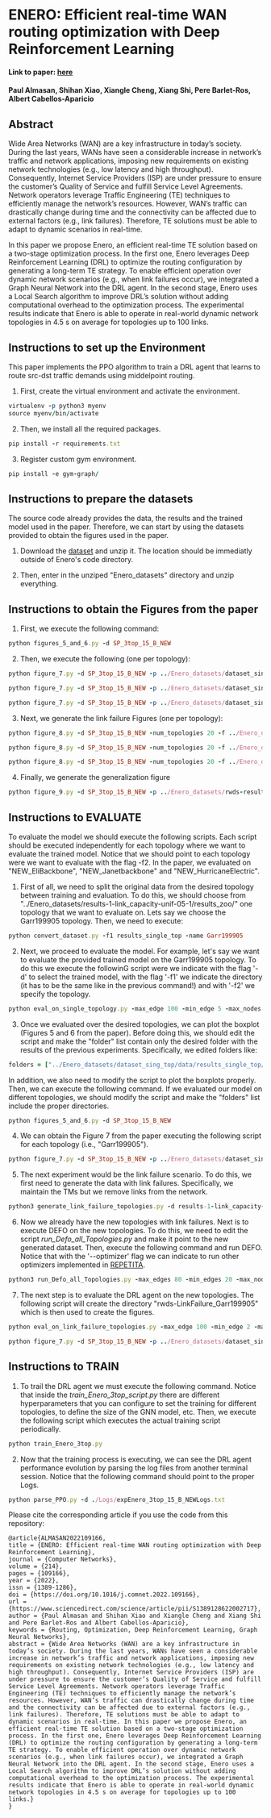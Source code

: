 # ENERO: Efficient real-time WAN routing optimization with Deep Reinforcement Learning

#### Link to paper: [here](https://www.sciencedirect.com/science/article/pii/S1389128622002717)

#### Paul Almasan, Shihan Xiao, Xiangle Cheng, Xiang Shi, Pere Barlet-Ros, Albert Cabellos-Aparicio

## Abstract
Wide Area Networks (WAN) are a key infrastructure in today’s society. During the last years, WANs have seen a considerable increase in network’s traffic and network applications, imposing new requirements on existing network technologies (e.g., low latency and high throughput). Consequently, Internet Service Providers (ISP) are under pressure to ensure the customer’s Quality of Service and fulfill Service Level Agreements. Network operators leverage Traffic Engineering (TE) techniques to efficiently manage the network’s resources. However, WAN’s traffic can drastically change during time and the connectivity can be affected due to external factors (e.g., link failures). Therefore, TE solutions must be able to adapt to dynamic scenarios in real-time.

In this paper we propose Enero, an efficient real-time TE solution based on a two-stage optimization process. In the first one, Enero leverages Deep Reinforcement Learning (DRL) to optimize the routing configuration by generating a long-term TE strategy. To enable efficient operation over dynamic network scenarios (e.g., when link failures occur), we integrated a Graph Neural Network into the DRL agent. In the second stage, Enero uses a Local Search algorithm to improve DRL’s solution without adding computational overhead to the optimization process. The experimental results indicate that Enero is able to operate in real-world dynamic network topologies in 4.5 s on average for topologies up to 100 links.

## Instructions to set up the Environment
This paper implements the PPO algorithm to train a DRL agent that learns to route src-dst traffic demands using middelpoint routing. 

1. First, create the virtual environment and activate the environment.
```ruby
virtualenv -p python3 myenv
source myenv/bin/activate
```

2. Then, we install all the required packages.
```ruby
pip install -r requirements.txt
```

3. Register custom gym environment.
```ruby
pip install -e gym-graph/
```

## Instructions to prepare the datasets

The source code already provides the data, the results and the trained model used in the paper. Therefore, we can start by using the datasets provided to obtain the figures used in the paper.

1. Download the [dataset](https://drive.google.com/file/d/1gem-VQ5MY3L54B77XUYt-rTbemyKmaqs/view?usp=sharing) and unzip it. The location should be immediatly outside of Enero's code directory. 

2. Then, enter in the unziped "Enero_datasets" directory and unzip everything.

## Instructions to obtain the Figures from the paper

1. First, we execute the following command:

```ruby
python figures_5_and_6.py -d SP_3top_15_B_NEW 
```

2. Then, we execute the following (one per topology):
```ruby
python figure_7.py -d SP_3top_15_B_NEW -p ../Enero_datasets/dataset_sing_top/evalRes_NEW_EliBackbone/EVALUATE/ -t EliBackbone

python figure_7.py -d SP_3top_15_B_NEW -p ../Enero_datasets/dataset_sing_top/evalRes_NEW_HurricaneElectric/EVALUATE/ -t HurricaneElectric

python figure_7.py -d SP_3top_15_B_NEW -p ../Enero_datasets/dataset_sing_top/evalRes_NEW_Janetbackbone/EVALUATE/ -t Janetbackbone
```

3. Next, we generate the link failure Figures (one per topology):
```ruby
python figure_8.py -d SP_3top_15_B_NEW -num_topologies 20 -f ../Enero_datasets/dataset_sing_top/LinkFailure/rwds-LinkFailure_HurricaneElectric

python figure_8.py -d SP_3top_15_B_NEW -num_topologies 20 -f ../Enero_datasets/dataset_sing_top/LinkFailure/rwds-LinkFailure_Janetbackbone

python figure_8.py -d SP_3top_15_B_NEW -num_topologies 20 -f ../Enero_datasets/dataset_sing_top/LinkFailure/rwds-LinkFailure_EliBackbone
```

4. Finally, we generate the generalization figure
```ruby
python figure_9.py -d SP_3top_15_B_NEW -p ../Enero_datasets/rwds-results-1-link_capacity-unif-05-1-zoo
```

## Instructions to EVALUATE

To evaluate the model we should execute the following scripts. Each script should be executed independently for each topology where we want to evaluate the trained model. Notice that we should point to each topology were we want to evaluate with the flag -f2. In the paper, we evaluated on "NEW_EliBackbone", "NEW_Janetbackbone" and "NEW_HurricaneElectric".

1. First of all, we need to split the original data from the desired topology between training and evaluation. To do this, we should choose from "../Enero_datasets/results-1-link_capacity-unif-05-1/results_zoo/" one topology that we want to evaluate on. Lets say we choose the Garr199905 topology. Then, we need to execute:
```ruby
python convert_dataset.py -f1 results_single_top -name Garr199905
```

2. Next, we proceed to evaluate the model. For example, let's say we want to evaluate the provided trained model on the Garr199905 topology. To do this we execute the followinG script were we indicate with the flag '-d' to select the trained model, with the flag '-f1' we indicate the directory (it has to be the same like in the previous command!) and with '-f2' we specify the topology.
```ruby
python eval_on_single_topology.py -max_edge 100 -min_edge 5 -max_nodes 30 -min_nodes 1 -n 2 -f1 results_single_top -f2 NEW_Garr199905/EVALUATE -d ./Logs/expSP_3top_15_B_NEWLogs.txt
```

3. Once we evaluated over the desired topologies, we can plot the boxplot (Figures 5 and 6 from the paper). Before doing this, we should edit the script and make the "folder" list contain only the desired folder with the results of the previous experiments. Specifically, we edited folders like:
```ruby
folders = ["../Enero_datasets/dataset_sing_top/data/results_single_top/evalRes_NEW_Garr199905/EVALUATE/"]
```
In addition, we also need to modify the script to plot the boxplots properly. Then, we can execute the following command. If we evaluated our model on different topologies, we should modify the script and make the "folders" list include the proper directories.

```ruby
python figures_5_and_6.py -d SP_3top_15_B_NEW 
```

4. We can obtain the Figure 7 from the paper executing the following script for each topology (i.e., "Garr199905").

```ruby
python figure_7.py -d SP_3top_15_B_NEW -p ../Enero_datasets/dataset_sing_top/data/results_single_top/evalRes_NEW_Garr199905/EVALUATE/ -t Garr199905
```


5. The next experiment would be the link failure scenario. To do this, we first need to generate the data with link failures. Specifically, we maintain the TMs but we remove links from the network.
```ruby
python3 generate_link_failure_topologies.py -d results-1-link_capacity-unif-05-1 -topology Garr199905 -num_topologies 1 -link_failures 1
```

6. Now we already have the new topologies with link failures. Next is to execute DEFO on the new topologies. To do this, we need to edit the script *run_Defo_all_Topologies.py* and make it point to the new generated dataset. Then, execute the following command and run DEFO. Notice that with the '--optimizer' flag we can indicate to run other optimizers implemented in [REPETITA](https://github.com/svissicchio/Repetita).

```ruby
python3 run_Defo_all_Topologies.py -max_edges 80 -min_edges 20 -max_nodes 25 -min_nodes 5 -optim_time 10 -n 15 --optimizer 100
```

7. The next step is to evaluate the DRL agent on the new topologies. The following script will create the directory "rwds-LinkFailure_Garr199905" which is then used to create the figures.

```ruby
python eval_on_link_failure_topologies.py -max_edge 100 -min_edge 2 -max_nodes 30 -min_nodes 1 -n 2 -d ./Logs/expSP_3top_15_B_NEWLogs.txt -f LinkFailure_Garr199905

python figure_7.py -d SP_3top_15_B_NEW -p ../Enero_datasets/dataset_sing_top/data/results_single_top/evalRes_LinkFailure_Garr199905/EVALUATE/ -t Garr199905
```

## Instructions to TRAIN

1. To trail the DRL agent we must execute the following command. Notice that inside the *train_Enero_3top_script.py* there are different hyperparameters that you can configure to set the training for different topologies, to define the size of the GNN model, etc. Then, we execute the following script which executes the actual training script periodically. 

```ruby
python train_Enero_3top.py
```

2. Now that the training process is executing, we can see the DRL agent performance evolution by parsing the log files from another terminal session. Notice that the following command should point to the proper Logs.
```ruby
python parse_PPO.py -d ./Logs/expEnero_3top_15_B_NEWLogs.txt
```

Please cite the corresponding article if you use the code from this repository:

```
@article{ALMASAN2022109166,
title = {ENERO: Efficient real-time WAN routing optimization with Deep Reinforcement Learning},
journal = {Computer Networks},
volume = {214},
pages = {109166},
year = {2022},
issn = {1389-1286},
doi = {https://doi.org/10.1016/j.comnet.2022.109166},
url = {https://www.sciencedirect.com/science/article/pii/S1389128622002717},
author = {Paul Almasan and Shihan Xiao and Xiangle Cheng and Xiang Shi and Pere Barlet-Ros and Albert Cabellos-Aparicio},
keywords = {Routing, Optimization, Deep Reinforcement Learning, Graph Neural Networks},
abstract = {Wide Area Networks (WAN) are a key infrastructure in today’s society. During the last years, WANs have seen a considerable increase in network’s traffic and network applications, imposing new requirements on existing network technologies (e.g., low latency and high throughput). Consequently, Internet Service Providers (ISP) are under pressure to ensure the customer’s Quality of Service and fulfill Service Level Agreements. Network operators leverage Traffic Engineering (TE) techniques to efficiently manage the network’s resources. However, WAN’s traffic can drastically change during time and the connectivity can be affected due to external factors (e.g., link failures). Therefore, TE solutions must be able to adapt to dynamic scenarios in real-time. In this paper we propose Enero, an efficient real-time TE solution based on a two-stage optimization process. In the first one, Enero leverages Deep Reinforcement Learning (DRL) to optimize the routing configuration by generating a long-term TE strategy. To enable efficient operation over dynamic network scenarios (e.g., when link failures occur), we integrated a Graph Neural Network into the DRL agent. In the second stage, Enero uses a Local Search algorithm to improve DRL’s solution without adding computational overhead to the optimization process. The experimental results indicate that Enero is able to operate in real-world dynamic network topologies in 4.5 s on average for topologies up to 100 links.}
}
```
